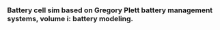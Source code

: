 ### Battery cell sim based on Gregory Plett battery management systems, volume i: battery modeling.
